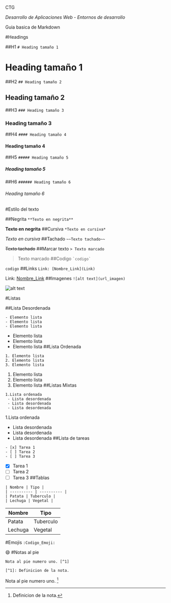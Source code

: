 CTG

*Desarrollo de Aplicaciones Web* - *Entornos de desarrollo*

Guia basica de Markdown

#Headings

##H1
```# Heading tamaño 1```
# Heading tamaño 1

##H2
```## Heading tamaño 2```
## Heading tamaño 2

##H3
```### Heading tamaño 3```
### Heading tamaño 3

##H4
```#### Heading tamaño 4```
#### Heading tamaño 4

##H5
```##### Heading tamaño 5```
##### Heading tamaño 5

##H6
```###### Heading tamaño 6```
###### Heading tamaño 6


#Estilo del texto

##Negrita
```**Texto en negrita**```

**Texto en negrita**
##Cursiva
```*Texto en cursiva*```

*Texto en cursiva*
##Tachado
```~~Texto tachado~~```

~~Texto tachado~~
##Marcar texto
```> Texto marcado```

> Texto marcado
##Codigo
``` `codigo` ```

`codigo`
##Links
```Link: [Nombre_Link](Link)```

Link: [Nombre_Link](Link)
##Imagenes
```![alt text](url_imagen)```

![alt text](https://www.lavanguardia.com/files/og_thumbnail/uploads/2021/06/07/60be17e39ecfa.jpeg)

#Listas

##Lista Desordenada
```
- Elemento lista
- Elemento lista
- Elemento lista
```

- Elemento lista
- Elemento lista
- Elemento lista
##Lista Ordenada
```
1. Elemento lista
2. Elemento lista
3. Elemento lista
```

1. Elemento lista
2. Elemento lista
3. Elemento lista
##Listas Mixtas
```
1.Lista ordenada
 - Lista desordenada
 - Lista desordenada
 - Lista desordenada
```
1.Lista ordenada
 - Lista desordenada
 - Lista desordenada
 - Lista desordenada
##Lista de tareas
```
- [x] Tarea 1
- [ ] Tarea 2
- [ ] Tarea 3
```

- [x] Tarea 1
- [ ] Tarea 2
- [ ] Tarea 3
##Tablas
```
| Nombre | Tipo |
| ---------- | ---------- |
| Patata | Tuberculo |
| Lechuga | Vegetal |
```

| Nombre | Tipo |
| ---------- | ---------- |
| Patata | Tuberculo |
| Lechuga | Vegetal |
#Emojis
`:Codigo_Emoji:`

:smile:
#Notas al pie
```
Nota al pie numero uno. [^1]

[^1]: Definicion de la nota.
```
Nota al pie numero uno. [^1]

[^1]: Definicion de la nota.